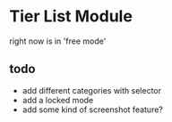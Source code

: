 # Tier List Module

right now is in 'free mode'

## todo
* add different categories with selector
* add a locked mode
* add some kind of screenshot feature?